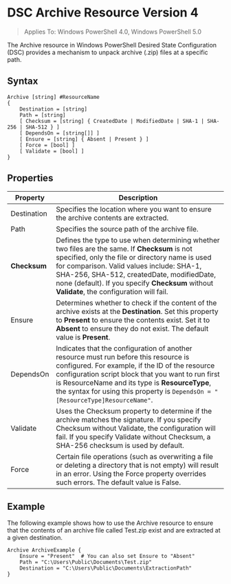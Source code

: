 # DSC Archive Resource Version 4

> Applies To: Windows PowerShell 4.0, Windows PowerShell 5.0

The Archive resource in Windows PowerShell Desired State Configuration (DSC) provides a mechanism to unpack archive (.zip) files at a specific path.

## Syntax  
```MOF
Archive [string] #ResourceName
{
    Destination = [string]
    Path = [string]
    [ Checksum = [string] { CreatedDate | ModifiedDate | SHA-1 | SHA-256 | SHA-512 } ]
    [ DependsOn = [string[]] ]
    [ Ensure = [string] { Absent | Present } ]
    [ Force = [bool] ]
    [ Validate = [bool] ]
}
```

## Properties

|  Property  |  Description   | 
|---|---| 
| Destination| Specifies the location where you want to ensure the archive contents are extracted.| 
| Path| Specifies the source path of the archive file.| 
| __Checksum__| Defines the type to use when determining whether two files are the same. If __Checksum__ is not specified, only the file or directory name is used for comparison. Valid values include: SHA-1, SHA-256, SHA-512, createdDate, modifiedDate, none (default). If you specify __Checksum__ without __Validate__, the configuration will fail.| 
| Ensure| Determines whether to check if the content of the archive exists at the __Destination__. Set this property to __Present__ to ensure the contents exist. Set it to __Absent__ to ensure they do not exist. The default value is __Present__.| 
| DependsOn | Indicates that the configuration of another resource must run before this resource is configured. For example, if the ID of the resource configuration script block that you want to run first is ResourceName and its type is __ResourceType__, the syntax for using this property is `DependsOn = "[ResourceType]ResourceName"`.| 
| Validate| Uses the Checksum property to determine if the archive matches the signature. If you specify Checksum without Validate, the configuration will fail. If you specify Validate without Checksum, a SHA-256 checksum is used by default.| 
| Force| Certain file operations (such as overwriting a file or deleting a directory that is not empty) will result in an error. Using the Force property overrides such errors. The default value is False.| 

## Example

The following example shows how to use the Archive resource to ensure that the contents of an archive file called Test.zip exist and are extracted at a given destination.

```
Archive ArchiveExample {
    Ensure = "Present"  # You can also set Ensure to "Absent"
    Path = "C:\Users\Public\Documents\Test.zip"
    Destination = "C:\Users\Public\Documents\ExtractionPath"
} 
```
